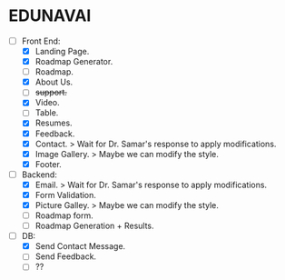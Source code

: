 # EDUNAVAI
- [ ] Front End:
  - [x] Landing Page.
  - [x] Roadmap Generator.
  - [ ] Roadmap.
  - [x] About Us.
  - [ ] ~~support.~~
  - [x] Video.
  - [ ] Table.
  - [x] Resumes.
  - [x] Feedback.
  - [x] Contact. > Wait for Dr. Samar's response to apply modifications.
  - [x] Image Gallery. > Maybe we can modify the style.
  - [x] Footer.
- [ ] Backend:
  - [x] Email. > Wait for Dr. Samar's response to apply modifications.
  - [x] Form Validation.
  - [x] Picture Galley. > Maybe we can modify the style.
  - [ ] Roadmap form.
  - [ ] Roadmap Generation + Results.
- [ ] DB:
  - [x] Send Contact Message.
  - [ ] Send Feedback.
  - [ ] ??

